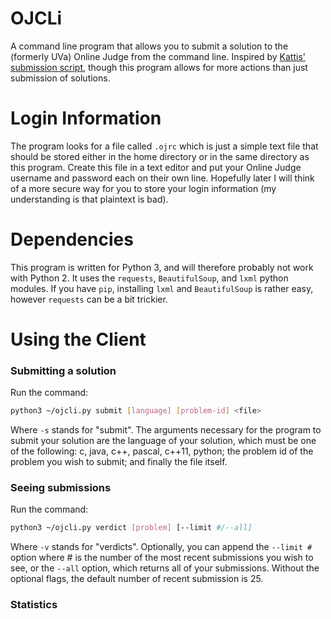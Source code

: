 # OJCLi

A command line program that allows you to submit a solution to the (formerly UVa) Online Judge from the command line. 
Inspired by [Kattis' submission script](https://github.com/Kattis/kattis-cli), though this program allows for more actions than just submission of solutions.

# Login Information

The program looks for a file called `.ojrc` which is just a simple text file that should be stored either in the home directory or in the same directory as this program. 
Create this file in a text editor and put your Online Judge username and password each on their own line. Hopefully later I will think of a more secure way for you to 
store your login information (my understanding is that plaintext is bad).

# Dependencies

This program is written for Python 3, and will therefore probably not work with Python 2. It uses the `requests`, `BeautifulSoup`, and `lxml` python modules. 
If you have `pip`, installing `lxml` and `BeautifulSoup` is rather easy, however `requests` can be a bit trickier.

# Using the Client

### Submitting a solution

Run the command:
```bash
python3 ~/ojcli.py submit [language] [problem-id] <file>
```
Where `-s` stands for "submit". The arguments necessary for the program to submit your solution are the language of your solution, which must be one of the following: c, java, c++, pascal, c++11, python; the problem id of the problem you wish to submit; and finally the file itself.

### Seeing submissions

Run the command:
```bash
python3 ~/ojcli.py verdict [problem] [--limit #/--all]
```
Where `-v` stands for "verdicts". Optionally, you can append the `--limit #` option where # is the number of the most recent submissions you wish to see, or the `--all` option, which returns all of your submissions. Without the optional flags, the default number of recent submission is 25.

### Statistics
